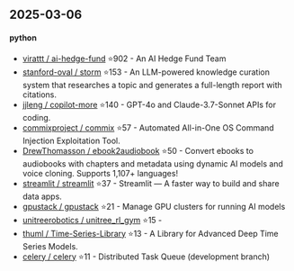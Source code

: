 ## 2025-03-06

#### python
* [virattt / ai-hedge-fund](https://github.com/virattt/ai-hedge-fund) ⭐902 - An AI Hedge Fund Team
* [stanford-oval / storm](https://github.com/stanford-oval/storm) ⭐153 - An LLM-powered knowledge curation system that researches a topic and generates a full-length report with citations.
* [jjleng / copilot-more](https://github.com/jjleng/copilot-more) ⭐140 - GPT-4o and Claude-3.7-Sonnet APIs for coding.
* [commixproject / commix](https://github.com/commixproject/commix) ⭐57 - Automated All-in-One OS Command Injection Exploitation Tool.
* [DrewThomasson / ebook2audiobook](https://github.com/DrewThomasson/ebook2audiobook) ⭐50 - Convert ebooks to audiobooks with chapters and metadata using dynamic AI models and voice cloning. Supports 1,107+ languages!
* [streamlit / streamlit](https://github.com/streamlit/streamlit) ⭐37 - Streamlit — A faster way to build and share data apps.
* [gpustack / gpustack](https://github.com/gpustack/gpustack) ⭐21 - Manage GPU clusters for running AI models
* [unitreerobotics / unitree_rl_gym](https://github.com/unitreerobotics/unitree_rl_gym) ⭐15 - 
* [thuml / Time-Series-Library](https://github.com/thuml/Time-Series-Library) ⭐13 - A Library for Advanced Deep Time Series Models.
* [celery / celery](https://github.com/celery/celery) ⭐11 - Distributed Task Queue (development branch)
